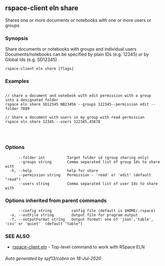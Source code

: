 ## rspace-client eln share

Shares one or more documents or notebooks with one or more users or groups

### Synopsis

Share documents or notebooks with groups and individual users
	Documents/notebooks can be specified by plain IDs (e.g. 12345) or by Global Ids (e.g. SD12345)
	

```
rspace-client eln share [flags]
```

### Examples

```

// share a document and notebook with edit permission with a group into a designated folder
rspace eln share SD12345 NB23456 --groups 122345--permission edit --folder 7689

// Share a document with users in my group with read permission
rspace eln share 12345 --users 122345,45678


	
```

### Options

```
      --folder int          Target folder id (group sharing only)
      --groups string       Comma separated list of group Ids to share with
  -h, --help                help for share
      --permission string   Permission - 'read' or 'edit' (default "read")
      --users string        Comma separated list of user Ids to share with
```

### Options inherited from parent commands

```
      --config string         config file (default is $HOME/.rspace)
  -o, --outFile string        Output file for program output
  -f, --outputFormat string   Output format: one of 'json','table', 'csv' or 'quiet'  (default "table")
```

### SEE ALSO

* [rspace-client eln](rspace-client_eln.md)	 - Top-level command to work with RSpace ELN

###### Auto generated by spf13/cobra on 18-Jul-2020
